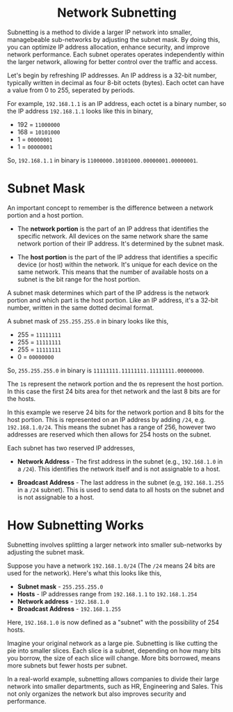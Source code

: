 <div align="center">
  <h1> Network Subnetting </h1>
</div>

Subnetting is a method to divide a larger IP network into smaller, managebeable sub-networks by adjusting the subnet mask. By doing this, you can optimize IP address allocation, enhance security, and improve network performance. Each subnet operates operates independently within the larger network, allowing for better control over the traffic and access.

Let's begin by refreshing IP addresses. An IP address is a 32-bit number, typically written in decimal as four 8-bit octets (bytes). Each octet can have a value from 0 to 255, seperated by periods.

For example, `192.168.1.1` is an IP address, each octet is a binary number, so the IP address `192.168.1.1` looks like this in binary,

- 192 = `11000000`
- 168 = `10101000`
- 1 = `00000001`
- 1 = `00000001`

So, `192.168.1.1` in binary is `11000000.10101000.00000001.00000001`.

# Subnet Mask

An important concept to remember is the difference between a network portion and a host portion. 

- The **network portion** is the part of an IP address that identifies the specific network. All devices on the same network share the same network portion of their IP address. It's determined by the subnet mask.

- The **host portion** is the part of the IP address that identifies a specific device (or host) within the network. It's unique for each device on the same network. This means that the number of available hosts on a subnet is the bit range for the host portion.

A subnet mask determines which part of the IP address is the network portion and which part is the host portion. Like an IP address, it's a 32-bit number, written in the same dotted decimal format. 

A subnet mask of `255.255.255.0` in binary looks like this,

- 255 = `11111111`
- 255 = `11111111`
- 255 = `11111111`
- 0 = `00000000`

So, `255.255.255.0` in binary is `11111111.11111111.11111111.00000000`.

The `1`s represent the network portion and the `0`s represent the host portion. In this case the first 24 bits area for thet network and the last 8 bits are for the hosts. 

In this example we reserve 24 bits for the network portion and 8 bits for the host portion. This is represented on an IP address by adding `/24`, e.g. `192.168.1.0/24`. This means the subnet has a range of 256, however two addresses are reserved which then allows for 254 hosts on the subnet.

Each subnet has two reserved IP addresses,

- **Network Address** - The first address in the subnet (e.g., `192.168.1.0` in a `/24`). This identifies the network itself and is not assignable to a host.

- **Broadcast Address** - The last address in the subnet (e.g, `192.168.1.255` in a `/24` subnet). This is used to send data to all hosts on the subnet and is not assignable to a host.


# How Subnetting Works

Subnetting involves splitting a larger network into smaller sub-networks by adjusting the subnet mask.

Suppose you have a network `192.168.1.0/24` (The `/24` means 24 bits are used for the network). Here's what this looks like this,

- **Subnet mask** - `255.255.255.0`
- **Hosts** - IP addresses range from `192.168.1.1` to `192.168.1.254`
- **Network address** - `192.168.1.0`
- **Broadcast Address** - `192.168.1.255`

Here, `192.168.1.0` is now defined as a "subnet" with the possibility of 254 hosts.

Imagine your original network as a large pie. Subnetting is like cutting the pie into smaller slices. Each slice is a subnet, depending on how many bits you borrow, the size of each slice will change. More bits borrowed, means more subnets but fewer hosts per subnet.

In a real-world example, subnetting allows companies to divide their large network into smaller departments, such as HR, Engineering and Sales. This not only organizes the network but also improves security and performance.
